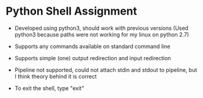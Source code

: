 # Python Shell Assignment

* Developed using python3, should work with previous versions (Used python3 because paths were not working for my linux on python 2.7)

* Supports any commands available on standard command line

* Supports simple (one) output redirection and input redirection

* Pipeline not supported, could not attach stdin and stdout to pipeline, but I think theory behind it is correct

* To exit the shell, type "exit"
